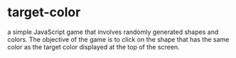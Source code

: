 # target-color
 a simple JavaScript game that involves randomly generated shapes and colors. The objective of the game is to click on the shape that has the same color as the target color displayed at the top of the screen.
